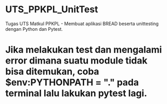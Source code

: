 # UTS_PPKPL_UnitTest
Tugas UTS Matkul PPKPL - Membuat aplikasi BREAD beserta unittesting dengan Python dan Pytest.
# Jika melakukan test dan mengalami error dimana suatu module tidak bisa ditemukan, coba $env:PYTHONPATH = "." pada terminal lalu lakukan pytest lagi.
